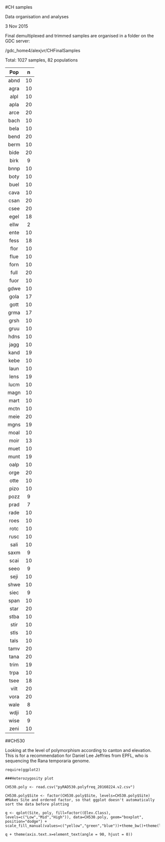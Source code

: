 #CH samples

Data organisation and analyses

3 Nov 2015

Final demultiplexed and trimmed samples are organised in a folder on the GDC server: 

/gdc_home4/alexjvr/CHFinalSamples

Total: 1027 samples, 82 populations

Pop| n
:--:|:--:
abnd	|10
agra	|10
alpl|	10
apla|	20
arce|	20
bach|	10
bela|	10
bend|	20
berm|	10
bide|	20
birk|	9
bnnp|	10
boty|	10
buel|	10
cava|	10
csan|	20
csee|	20
egel|	18
ellw|	2
ente|	10
fess|	18
flor|	10
flue|	10
forn|	10
full|	20
fuor|	10
gdwe|	10
gola|	17
gott|	10
grma|	17
grsh|	10
gruu|	10
hdns|	10
jagg|	10
kand|	19
kebe|	10
laun|	10
lens|	19
lucm|	10
magn|	10
mart|	10
mctn|	10
meie|	20
mgns|	19
moal|	10
moir|	13
muet|	10
munt|	19
oalp|	10
orge|	20
otte|	10
pizo|	10
pozz|	9
prad|	7
rade|	10
roes|	10
rotc|	10
rusc|	10
sali|	10
saxm|	9
scai|	10
seeo|	9
seji|	10
shwe|	10
siec|	9
span|	10
star|	20
stba|	10
stir|	10
stls|	10
tals|	10
tamv|	20
tana|	20
trim|	19
trpa|	10
tsee|	18
vilt|	20
vora|	20
wale|	8
wdji|	10
wise|	9
zeni|	10


##CH530

Looking at the level of polymorphism according to canton and elevation. This is for a recommendation for Daniel Lee Jeffries from EPFL, who is sequencing the Rana temporaria genome. 

```
require(ggplot2)

###Heterozygosity plot

CH530.poly <- read.csv("pyRAD530.polyfreq_20160224.v2.csv")

CH530.poly$Site <- factor(CH530.poly$Site, levels=CH530.poly$Site)  #Makes Site and ordered factor, so that ggplot doesn't automatically sort the data before plotting

q <- qplot(Site, poly, fill=factor((Elev.Class), levels=c("Low","Mid","High")), data=CH530.poly, geom="boxplot", position="dodge") + scale_fill_manual(values=c("yellow","green","blue"))+theme_bw()+theme(legend.title=element_blank())

q + theme(axis.text.x=element_text(angle = 90, hjust = 0))

```

